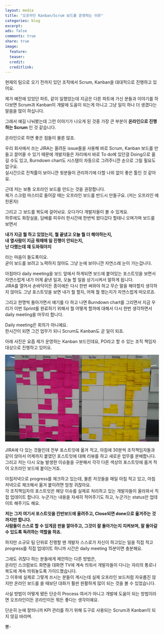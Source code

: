 ```yaml
---
layout: media
title: "오프라인 Kanban/Scrum 보드를 운영하는 이유"
categories: blog
excerpt:
ads: false
comments: true
share: true
image:
  feature: 
  teaser: 
  credit: 
  creditlink: 
---
```


현재의 팀으로 오기 전까지 있던 조직에서 Scrum, Kanban을 대대적으로 진행하고 있어요.   

제가 예전에 있었던 파트, 같이 일했었는데 지금은 다른 파트에 가신 분들과 이야기를 하다보면 Scrum과 Kanban이 개발에 도움이 되는게 아니고 그냥 일이 하나 더 생겼다는 말씀을 많이 하십니다.  

그래서 얘길 나눠봤는데 그런 이야기가 나오게 된 것중 가장 큰 부분이 **온라인으로 진행하는 Scrum** 인 것 같습니다.  

온라인으로 하면 좋은 점들이 물론 많죠.  

우리 회사에서 쓰는 JIRA는 올려둔 issue들을 사용해 바로 Scrum, Kanban 보드를 만들고 끌어올 수 있기 때문에 개발자들은 자리에서 바로 To do에 있던걸 Doing으로 옮길 수도 있고, Burndown chart도 시스템이 자동으로 그려주니깐 손으로 그릴 필요도 없구요.  
실시간으로 진척률이 보이니깐 윗분들이 관리하기에 더할 나위 없이 좋은 툴인 것 같아요.  

근데 저는 보통 오프라인 보드를 만드는 것을 권장합니다.  
제가 스크럼 마스터로 들어갈 때는 오프라인 보드를 반드시 만들구요. (저는 오프라인 예찬론자)  

그리고 그 보드를 복도에 걸어놔요. 오다가다 개발자들이 볼 수 있게요.  
하루에도 화장실을, 담배를 피우러 한시간에 한번씩 왔다갔다 할테니 오며가며 보드를 보면서  

**내가 지금 뭘 하고 있었는지, 뭘 끝냈고 오늘 뭘 더 해야하는지,**  
**내 옆사람이 지금 뭐때매 일 진행이 안되는지,**   
**난 다했는데 쟤 도와줘야지** 

라는 마음이 들도록이요.  
굳이 보드를 보려고 노력하지 않아도 그냥 눈에 보이니깐 자연스레 눈이 가는겁니다.  

아침마다 daily meeting을 보드 앞에서 하게되면 보드에 붙어있는 포스트잇을 보면서 자연스럽게 내가 어제 끝낸 일과, 오늘 할 일을 상기시켜서 말하게 됩니다.  
JIRA를 열어서 손바닥이든 종이에든 다시 한번 써와야 하고 무슨 말을 해야할지 생각하지 않아도 그냥 포스트잇을 보면 내가 뭘 할지, 어제 뭘 했는지가 자연스럽게 떠오르죠.  

그리고 한명씩 돌아가면서 얘기를 다 하고 나면 Burndown chart를 그리면서 지금 우리가 이번 Sprint를 완료하기 위해서 뭘 어떻게 할까에 대해서 다시 한번 생각하면서 daily meeting을 마무리 합니다.  

Daily meeting은 회의가 아니예요.  
한시간이 되면 그건 업무가 되니 Scrum도 Kanban도 곧 일이 되죠.   

아래 사진은 요즘 제가 운영하는 Kanban 보드인데요, PO라고 할 수 있는 조직 책임자 대상으로 진행하고 있어요.  

![Offline Kanban Board](/images/blog/offline_board.png)  

JIRA에 다 있는 것들인데 전부 포스트잇에 옮겨 적고, 아침에 30분씩 조직책임자들과 같이 앉아서 어제까지 붙였던 포스트잇에 대해 리뷰를 하고 새로운 업무를 분배합니다. 그리고 저는 다시 오늘 발생한 이슈들을 구분해서 각각 다른 색상의 포스트잇에 옮겨 적어 오프라인 보드에 붙이는거죠.  

아침저녁으로 progress를 체크하고 있는데, 물론 저것들을 매일 아침 적고 있고, 아침저녁으로 체크해서 옮겨 붙이려면 엄청 귀찮아요.  
각 조직책임자의 포스트잇은 해당 이슈를 실제로 처리하고 있는 개발자들이 올라와서 직접 업데이트 합니다. 누군가는 내용을 자세히 적어주기도 하고, 누군가는 status만 업데이트 해주기도 해요.  

**저는 그저 여기서 포스트잇을 칸반보드에 올려주고, Close되면 done으로 옮겨주는 것까지만 합니다.**  
**사람들이 스스로 할 수 있게끔 판을 깔아주고, 그것이 잘 돌아가는지 지켜보며, 잘 돌아갈 수 있도록 독려하는 역할을 하죠.**   

하지만 소규모 팀 단위로 진행할 땐 개발자 스스로가 자신이 하고있는 일을 직접 적고 progress를 직접 업데이트 하니까 시간은 daily meeting 15분이면 충분해요.   

그래도 귀찮다 하는 분들에게 제안하는 다른 방법은,  
온라인 스크럼보드 화면을 대화면 TV에 계속 띄워서 개발자들이 다니는 자리의 통로나 복도에 계속 띄워놓도록 가이드했습니다.  
그 이후에 실제로 그렇게 쓰시는 분들이 계시는데 실제 오프라인 보드처럼 자유롭진 않지만 온라인 보드를 쓸 때보단 대화가 훨씬 원활하게 많이 되는 것을 볼 수 있었습니다.   

사실 방법이 어떻게 됐든 단순히 Process 여서가 아니고 개발에 도움이 되는 방법이라면 오프라인이든 온라인이든 뭐든 좋다는 생각이예요.  

단순히 눈에 잘띄니까 KPI 관리를 하기 위해 도구로 사용되는 Scrum과 Kanban이 되지 않길 바라며.  

뿅-  
